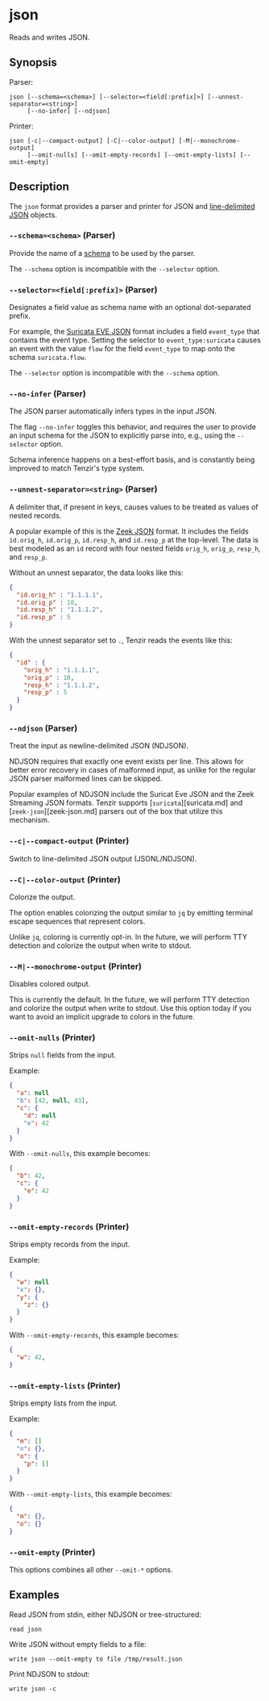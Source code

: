 # json

Reads and writes JSON.

## Synopsis

Parser:

```
json [--schema=<schema>] [--selector=<field[:prefix]>] [--unnest-separator=<string>]
     [--no-infer] [--ndjson]
```

Printer:

```
json [-c|--compact-output] [-C|--color-output] [-M|--monochrome-output] 
     [--omit-nulls] [--omit-empty-records] [--omit-empty-lists] [--omit-empty]
```

## Description

The `json` format provides a parser and printer for JSON and [line-delimited
JSON](https://en.wikipedia.org/wiki/JSON_streaming#Line-delimited_JSON) objects.

### `--schema=<schema>` (Parser)

Provide the name of a [schema](../data-model/schemas.md) to be used by the
parser.

The `--schema` option is incompatible with the `--selector` option.

### `--selector=<field[:prefix]>` (Parser)

Designates a field value as schema name with an optional dot-separated prefix.

For example, the [Suricata EVE JSON](suricata.md) format includes a field
`event_type` that contains the event type. Setting the selector to
`event_type:suricata` causes an event with the value `flow` for the field
`event_type` to map onto the schema `suricata.flow`.

The `--selector` option is incompatible with the `--schema` option.

### `--no-infer` (Parser)

The JSON parser automatically infers types in the input JSON.

The flag `--no-infer` toggles this behavior, and requires the user to provide an
input schema for the JSON to explicitly parse into, e.g., using the `--selector`
option.

Schema inference happens on a best-effort basis, and is constantly being
improved to match Tenzir's type system.

### `--unnest-separator=<string>` (Parser)

A delimiter that, if present in keys, causes values to be treated as values of
nested records.

A popular example of this is the [Zeek JSON](zeek-json.md) format. It includes
the fields `id.orig_h`, `id.orig_p`, `id.resp_h`, and `id.resp_p` at the
top-level. The data is best modeled as an `id` record with four nested fields
`orig_h`, `orig_p`, `resp_h`, and `resp_p`.

Without an unnest separator, the data looks like this:

```json
{
  "id.orig_h" : "1.1.1.1",
  "id.orig_p" : 10,
  "id.resp_h" : "1.1.1.2",
  "id.resp_p" : 5
}
```

With the unnest separator set to `.`, Tenzir reads the events like this:

```json
{
  "id" : {
    "orig_h" : "1.1.1.1",
    "orig_p" : 10,
    "resp_h" : "1.1.1.2",
    "resp_p" : 5
  }
}
```

### `--ndjson` (Parser)

Treat the input as newline-delimited JSON (NDJSON).

NDJSON requires that exactly one event exists per line. This allows for better
error recovery in cases of malformed input, as unlike for the regular JSON
parser malformed lines can be skipped.

Popular examples of NDJSON include the Suricat Eve JSON and the Zeek Streaming
JSON formats. Tenzir supports [`suricata`][suricata.md] and
[`zeek-json`][zeek-json.md] parsers out of the box that utilize this mechanism.

### `--c|--compact-output` (Printer)

Switch to line-delimited JSON output (JSONL/NDJSON).

### `--C|--color-output` (Printer)

Colorize the output.

The option enables colorizing the output similar to `jq` by emitting terminal
escape sequences that represent colors.

Unlike `jq`, coloring is currently opt-in. In the future, we will perform TTY
detection and colorize the output when write to stdout.

### `--M|--monochrome-output` (Printer)

Disables colored output.

This is currently the default. In the future, we will perform TTY detection and
colorize the output when write to stdout. Use this option today if you want to
avoid an implicit upgrade to colors in the future.

### `--omit-nulls` (Printer)

Strips `null` fields from the input.

Example:

```json
{
  "a": null
  "b": [42, null, 43],
  "c": {
    "d": null
    "e": 42
  }
}
```

With `--omit-nulls`, this example becomes:

```json
{
  "b": 42,
  "c": {
    "e": 42
  }
}
```

### `--omit-empty-records` (Printer)

Strips empty records from the input.

Example:

```json
{
  "w": null
  "x": {},
  "y": {
    "z": {}
  }
}
```

With `--omit-empty-records`, this example becomes:

```json
{
  "w": 42,
}
```

### `--omit-empty-lists` (Printer)

Strips empty lists from the input.

Example:

```json
{
  "m": []
  "n": {},
  "o": {
    "p": []
  }
}
```

With `--omit-empty-lists`, this example becomes:

```json
{
  "m": {},
  "o": {}
}
```

### `--omit-empty` (Printer)

This options combines all other `--omit-*` options.

## Examples

Read JSON from stdin, either NDJSON or tree-structured:

```
read json
```

Write JSON without empty fields to a file:

```
write json --omit-empty to file /tmp/result.json
```

Print NDJSON to stdout:

```
write json -c
```
